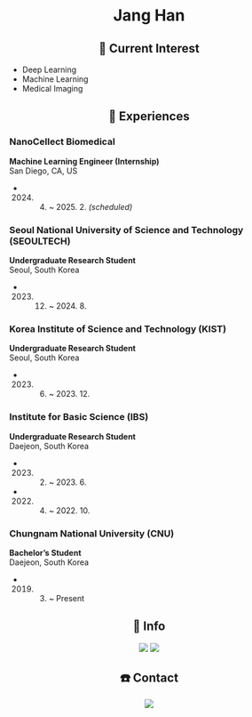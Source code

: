 <h1 align="center"><b>Jang Han</b></h1>

<h2 align="center">💫 Current Interest</h2>

<ul>
  <li>Deep Learning</li>
  <li>Machine Learning</li>
  <li>Medical Imaging</li>
</ul>

<h2 align="center">📝 Experiences</h2>

### NanoCellect Biomedical  
**Machine Learning Engineer (Internship)**  
San Diego, CA, US  
- 2024. 4. ~ 2025. 2. *(scheduled)*  

### Seoul National University of Science and Technology (SEOULTECH)  
**Undergraduate Research Student**  
Seoul, South Korea  
- 2023. 12. ~ 2024. 8.  

### Korea Institute of Science and Technology (KIST)  
**Undergraduate Research Student**  
Seoul, South Korea  
- 2023. 6. ~ 2023. 12.  

### Institute for Basic Science (IBS)  
**Undergraduate Research Student**  
Daejeon, South Korea  
- 2023. 2. ~ 2023. 6.  
- 2022. 4. ~ 2022. 10.  

### Chungnam National University (CNU)  
**Bachelor’s Student**  
Daejeon, South Korea  
- 2019. 3. ~ Present  


<!-- <h2 align="center">📖 Blog</h2>

<p align="center">
<a href="https://janghan-kor.tistory.com"><img src="https://github-readme-tistory-card.vercel.app/api/badge?name=Tous-Les-Jours&theme={vue}"></a>
<a href="https://janghana.github.io/"><img src="./gitblog.png" style="width: 200px; height: 25px;"></a>
</p>

<h2 align="center">⌨️ Tech Stack</h2>
<p align="center">
<img src="https://img.shields.io/badge/Python-3766AB?style=flat-square&logo=Python&logoColor=white"/> <img src="https://img.shields.io/badge/-matlab-red"/>
</p> -->

<h2 align="center">🏃‍ Info</h2>

<p align="center">
<a href="https://github.com/janghana/github-readme-stats"><img src="https://github-readme-stats.vercel.app/api/top-langs/?username=janghana&layout=compact"></a>
<a href="https://solved.ac/han001112/"><img src="http://mazassumnida.wtf/api/v2/generate_badge?boj=han001112"></a>
</p>

<h2 align="center">☎️ Contact</h2>

<p align="center">
<a href="mailto:janghan001112@gmail.com"><img src="https://img.shields.io/badge/Gmail-D0A9F5?style=flat-square&logo=Gmail&logoColor=white&link=mailto:janghan001112@gmail.com"/></a>

</p>


<!--

# <b>Jang Han</b>

## 💫 Current Interest
- Deep Learning
- Biology
- Health Care
 
## 📝 Current study
* 💻 Computer Science
   * *The Division of Computer Convergence (CNU, Chungnam National University)*
   * *The Department of Artificial Intelligence (CNU, Chungnam National University)*
* 🧠 Cognitive Neuroscience
   * *IBS(Institute for Basic Science), CCS(Center For Cognition and Sociality) Undergraduate Research Student*
* ⚕️ Medical Imaging
   * *KIST(Korea Institute of Science and Technology), Biomedical Research Division, Undergraduate Research Student*

## 📖 Blog
[<img src="https://github-readme-tistory-card.vercel.app/api/badge?name=Tous-Les-Jours&theme={vue}">](https://janghan-kor.tistory.com)
[<img src="./gitblog.png" style="width: 200px; height: 25px;">](https://janghana.github.io/)

## ⌨️ Tech Stack

<img src="https://img.shields.io/badge/Python-3766AB?style=flat-square&logo=Python&logoColor=white"/> <img src="https://img.shields.io/badge/-matlab-red"/>

## 🏃‍ Info
[![Top Langs](https://github-readme-stats.vercel.app/api/top-langs/?username=janghana&layout=compact)](https://github.com/janghana/github-readme-stats)

[![Solved.ac Profile](http://mazassumnida.wtf/api/v2/generate_badge?boj=han001112)](https://solved.ac/han001112/)

## ☎️ Contact
<a href="mailto:janghan001112@gmail.com"><img src="https://img.shields.io/badge/Gmail-D0A9F5?style=flat-square&logo=Gmail&logoColor=white&link=mailto:janghan001112@gmail.com"/></a></p>

-->

